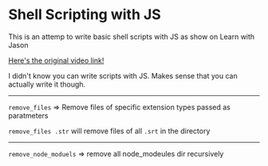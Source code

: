 # Shell Scripting with JS

This is an attemp to write basic shell scripts with JS as show on Learn with Jason

[Here's the original video link!](https://www.youtube.com/watch?v=sZ-OHEvevEs)

I didn't know you can write scripts with JS. Makes sense that you can actually write it though.

---

`remove_files` => Remove files of specific extension types passed as paratmeters

`remove_files .str` will remove files of all `.srt` in the directory 

---

`remove_node_moduels` => remove all node_modeules dir recursively
